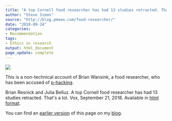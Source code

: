 ```yaml
---
title: "A top Cornell food researcher has had 13 studies retracted. That's a lot."
author: "Steve Simon"
source: "http://blog.pmean.com/food-researcher/"
date: "2018-09-24"
categories:
- Recommendation
tags:
- Ethics in research
output: html_document
page_update: complete
---
```


![](http://www.pmean.com/new-images/18/food-researcher01.png)

<!---More--->

This is a non-technical account of Brian Wansink, a food researcher, who has been accused of [p-hacking][pha1].

Brian Resnick and Julia Belluz. A top Cornell food researcher has had 13 studies retracted. That's a lot. Vox, September 21, 2018. Available in [html format][res1].

You can find an [earlier version][sim1] of this page on my [blog][sim2].

[sim1]: http://blog.pmean.com/food-researcher/
[sim2]: http://blog.pmean.com

[pha1]: https://journals.plos.org/plosbiology/article?id=10.1371/journal.pbio.1002106

[res1]: https://www.vox.com/science-and-health/2018/9/19/17879102/brian-wansink-cornell-food-brand-lab-retractions-jama




